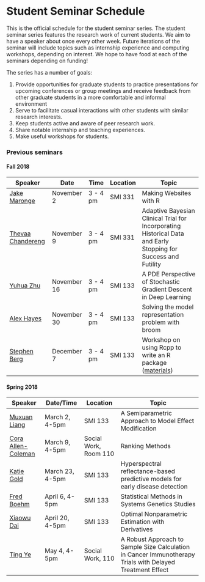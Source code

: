# Student Seminar Schedule

This is the official schedule for the student seminar series. The student seminar series features the research work of current students. We aim to have a speaker about once every other week. Future iterations of the seminar will include topics such as internship experience and computing workshops, depending on interest. We hope to have food at each of the seminars depending on funding!

The series has a number of goals:
1. Provide opportunities for graduate students to practice presentations for upcoming conferences or group meetings and receive feedback from other graduate students in a more comfortable and informal environment
2. Serve to facilitate casual interactions with other students with similar research interests.
3. Keep students active and aware of peer research work.
4. Share notable internship and teaching experiences.
5. Make useful workshops for students.

### Previous seminars

#### Fall 2018

|Speaker|Date|Time|Location|Topic|
|-------|----|----|--------|-----|
| <a href="fliers/maronge_seminar_2018.pdf">Jake Maronge</a> | November 2 | 3 - 4 pm | SMI 331 | Making Websites with R |
| <a href="fliers/chandereng_seminar_2018.pdf">Thevaa Chandereng</a> | November 9 | 3 - 4 pm | SMI 331 | Adaptive Bayesian Clinical Trial for Incorporating  Historical Data and Early Stopping for Success and Futility |
| <a href="fliers/zhu_seminar_2018.pdf">Yuhua Zhu</a> | November 16 | 3 - 4 pm | SMI 133 | A PDE Perspective of Stochastic Gradient Descent in Deep Learning|
| <a href="fliers/hayes_seminar_2018.pdf">Alex Hayes</a> | November 30 | 3 - 4 pm | SMI 133 | Solving the model representation problem with broom|
| <a href="fliers/berg_seminar_2018.pdf">Stephen Berg</a> | December 7 | 3 - 4 pm | SMI 133 | Workshop on using Rcpp to write an R package (<a href="workshops/berg/materials.zip">materials</a>)|

#### Spring 2018

|Speaker|Date/Time|Location|Topic|
|---|---|---|---|
|<a href="fliers/muxuan_seminar_2018.pdf">Muxuan Liang</a> | March 2, 4-5pm | SMI 133 | A Semiparametric Approach to Model Effect Modification |
| <a href="fliers/cora_seminar_2018.pdf"> Cora Allen-Coleman</a>| March 9, 4-5pm | Social Work, Room 110 | Ranking Methods |
| <a href="fliers/katie_seminar_2018.pdf"> Katie Gold</a> | March 23, 4-5pm | SMI 133 | Hyperspectral reflectance-based predictive models for early disease detection |
| <a href="fliers/fred_seminar_2018.pdf"> Fred Boehm </a>| April 6, 4-5pm | SMI 133 | Statistical Methods in Systems Genetics Studies |
| <a href="fliers/xiaowu_seminar_2018.pdf">Xiaowu Dai</a> | April 20, 4-5pm | SMI 133 | Optimal Nonparametric Estimation with Derivatives |
| <a href="fliers/ting_seminar_2018.pdf">Ting Ye</a> | May 4, 4-5pm | Social Work, 110 | A Robust Approach to Sample Size Calculation in Cancer Immunotherapy Trials with Delayed Treatment Effect |

